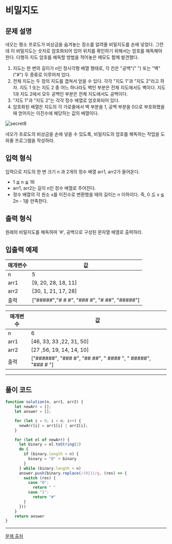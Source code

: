 # 비밀지도

## 문제 설명

네오는 평소 프로도가 비상금을 숨겨놓는 장소를 알려줄 비밀지도를 손에 넣었다. 그런데 이 비밀지도는 숫자로 암호화되어 있어 위치를 확인하기 위해서는 암호를 해독해야 한다. 다행히 지도 암호를 해독할 방법을 적어놓은 메모도 함께 발견했다.

1. 지도는 한 변의 길이가 n인 정사각형 배열 형태로, 각 칸은 "공백"(" ") 또는 "벽"("#") 두 종류로 이루어져 있다.
2. 전체 지도는 두 장의 지도를 겹쳐서 얻을 수 있다. 각각 "지도 1"과 "지도 2"라고 하자. 지도 1 또는 지도 2 중 어느 하나라도 벽인 부분은 전체 지도에서도 벽이다. 지도 1과 지도 2에서 모두 공백인 부분은 전체 지도에서도 공백이다.
3. "지도 1"과 "지도 2"는 각각 정수 배열로 암호화되어 있다.
4. 암호화된 배열은 지도의 각 가로줄에서 벽 부분을 1, 공백 부분을 0으로 부호화했을 때 얻어지는 이진수에 해당하는 값의 배열이다.   
   
![secret8](https://user-images.githubusercontent.com/79857383/169723013-7a07e21d-b628-42e5-b844-da3891c08634.png)

네오가 프로도의 비상금을 손에 넣을 수 있도록, 비밀지도의 암호를 해독하는 작업을 도와줄 프로그램을 작성하라.

## 입력 형식
입력으로 지도의 한 변 크기 n 과 2개의 정수 배열 arr1, arr2가 들어온다.

- 1 ≦ n ≦ 16
- arr1, arr2는 길이 n인 정수 배열로 주어진다.
- 정수 배열의 각 원소 x를 이진수로 변환했을 때의 길이는 n 이하이다. 즉, 
0 ≦ x ≦ 2n - 1을 만족한다.
## 출력 형식
원래의 비밀지도를 해독하여 '#', 공백으로 구성된 문자열 배열로 출력하라.

## 입출력 예제
|매개변수|값|
|---|---|
|n|5|
|arr1|[9, 20, 28, 18, 11]|
|arr2|[30, 1, 21, 17, 28]|
|출력|["#####","# # #", "### #", "# ##", "#####"]|   

|매개변수|값|
|---|---|
|n|6|
|arr1|[46, 33, 33 ,22, 31, 50]|
|arr2|[27 ,56, 19, 14, 14, 10]|
|출력|["######", "### #", "## ##", " #### ", " #####", "### # "]|
------------
## 풀이 코드
```js
function solution(n, arr1, arr2) {
    let newArr = [];
    let answer = [];

    for (let i = 0; i < n; i++) {
      newArr[i] = arr1[i] | arr2[i];
    }

    for (let el of newArr) {
      let binary = el.toString(2)
      do {
        if (binary.length < n) {
          binary = "0" + binary
        }
      } while (binary.length < n)
      answer.push(binary.replace(/(0|1)/g, (res) => {
        switch (res) {
          case "0":
            return " "
          case "1":
            return "#"
        }
      }))
    }
    return answer
}
```
------------

[문제 출처](https://programmers.co.kr/learn/courses/30/lessons/17681)
